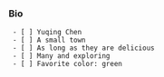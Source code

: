 ### Bio

     - [ ] Yuqing Chen
     - [ ] A small town
     - [ ] As long as they are delicious
     - [ ] Many and exploring
     - [ ] Favorite color: green
